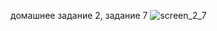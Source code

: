 домашнее задание 2, задание 7
![screen_2_7](https://cloud.githubusercontent.com/assets/27973452/26462565/fa4b67bc-4189-11e7-8331-ba75c141d4cf.jpg)

